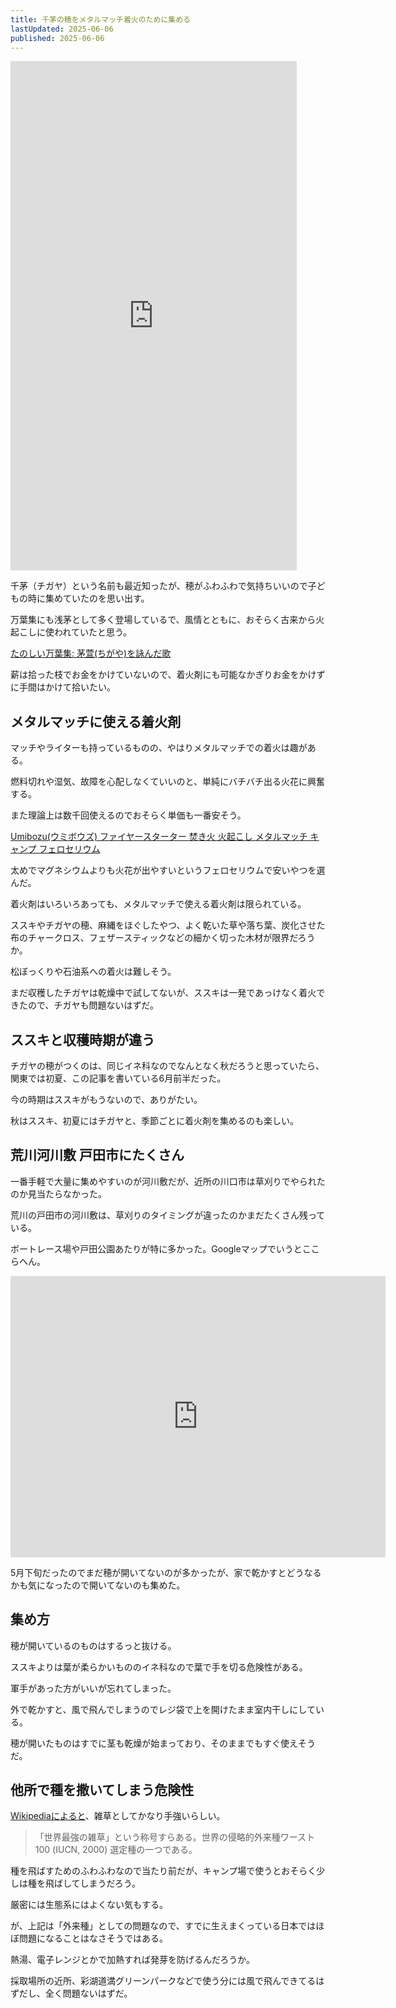 ```yaml
---
title: 千茅の穂をメタルマッチ着火のために集める
lastUpdated: 2025-06-06
published: 2025-06-06
---
```


<iframe width="458" height="815" src="https://www.youtube.com/embed/vBnsYmLDYHg" title="初夏の無料着火剤チガヤ収穫" frameborder="0" allow="accelerometer; autoplay; clipboard-write; encrypted-media; gyroscope; picture-in-picture; web-share" referrerpolicy="strict-origin-when-cross-origin" allowfullscreen></iframe>

千茅（チガヤ）という名前も最近知ったが、穂がふわふわで気持ちいいので子どもの時に集めていたのを思い出す。

万葉集にも浅茅として多く登場しているで、風情とともに、おそらく古来から火起こしに使われていたと思う。

[たのしい万葉集: 茅萱(ちがや)を詠んだ歌](https://art-tags.net/manyo/flower/chigaya.html)

薪は拾った枝でお金をかけていないので、着火剤にも可能なかぎりお金をかけずに手間はかけて拾いたい。

## メタルマッチに使える着火剤

マッチやライターも持っているものの、やはりメタルマッチでの着火は趣がある。

燃料切れや湿気、故障を心配しなくていいのと、単純にバチバチ出る火花に興奮する。

また理論上は数千回使えるのでおそらく単価も一番安そう。

[Umibozu(ウミボウズ) ファイヤースターター 焚き火 火起こし メタルマッチ キャンプ フェロセリウム ](https://amzn.to/4kSzupa)

太めでマグネシウムよりも火花が出やすいというフェロセリウムで安いやつを選んだ。

着火剤はいろいろあっても、メタルマッチで使える着火剤は限られている。

ススキやチガヤの穂、麻縄をほぐしたやつ、よく乾いた草や落ち葉、炭化させた布のチャークロス、フェザースティックなどの細かく切った木材が限界だろうか。

松ぼっくりや石油系への着火は難しそう。

まだ収穫したチガヤは乾燥中で試してないが、ススキは一発であっけなく着火できたので、チガヤも問題ないはずだ。


## ススキと収穫時期が違う

チガヤの穂がつくのは、同じイネ科なのでなんとなく秋だろうと思っていたら、関東では初夏、この記事を書いている6月前半だった。

今の時期はススキがもうないので、ありがたい。

秋はススキ、初夏にはチガヤと、季節ごとに着火剤を集めるのも楽しい。

## 荒川河川敷 戸田市にたくさん

一番手軽で大量に集めやすいのが河川敷だが、近所の川口市は草刈りでやられたのか見当たらなかった。

荒川の戸田市の河川敷は、草刈りのタイミングが違ったのかまだたくさん残っている。

ボートレース場や戸田公園あたりが特に多かった。Googleマップでいうとここらへん。

<iframe src="https://www.google.com/maps/embed?pb=!1m18!1m12!1m3!1d12943.457037433536!2d139.66808901699446!3d35.80326557687717!2m3!1f0!2f0!3f0!3m2!1i1024!2i768!4f13.1!3m3!1m2!1s0x6018eb5d638eb4d3%3A0x382d994d682911cb!2z5oi455Sw5qGc44Gl44Gk44G_!5e0!3m2!1sja!2sjp!4v1749171358611!5m2!1sja!2sjp" width="600" height="450" style="border:0;" allowfullscreen="" loading="lazy" referrerpolicy="no-referrer-when-downgrade"></iframe>


5月下旬だったのでまだ穂が開いてないのが多かったが、家で乾かすとどうなるかも気になったので開いてないのも集めた。

## 集め方

穂が開いているのものはするっと抜ける。

ススキよりは葉が柔らかいもののイネ科なので葉で手を切る危険性がある。

軍手があった方がいいが忘れてしまった。

外で乾かすと、風で飛んでしまうのでレジ袋で上を開けたまま室内干しにしている。

穂が開いたものはすでに茎も乾燥が始まっており、そのままでもすぐ使えそうだ。

## 他所で種を撒いてしまう危険性

[Wikipediaによると](https://ja.wikipedia.org/wiki/%E3%83%81%E3%82%AC%E3%83%A4)、雑草としてかなり手強いらしい。

>「世界最強の雑草」という称号すらある。世界の侵略的外来種ワースト100 (IUCN, 2000) 選定種の一つである。

種を飛ばすためのふわふわなので当たり前だが、キャンプ場で使うとおそらく少しは種を飛ばしてしまうだろう。

厳密には生態系にはよくない気もする。

が、上記は「外来種」としての問題なので、すでに生えまくっている日本ではほぼ問題になることはなさそうではある。

熱湯、電子レンジとかで加熱すれば発芽を防げるんだろうか。

採取場所の近所、彩湖道満グリーンパークなどで使う分には風で飛んできてるはずだし、全く問題ないはずだ。
